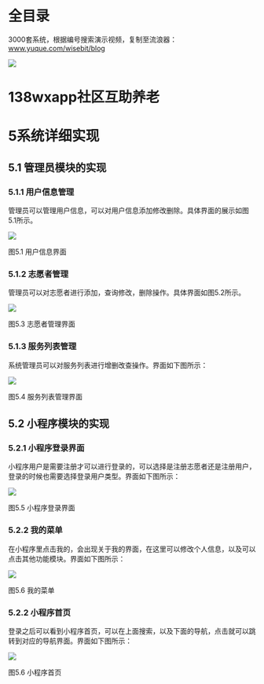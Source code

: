 # 全目录

3000套系统，根据编号搜索演示视频，复制至流浪器：www.yuque.com/wisebit/blog


![](https://bitwise.oss-cn-heyuan.aliyuncs.com/2024/11/06/qq_wechat.png)
# 138wxapp社区互助养老
# 5系统详细实现
## 5.1 管理员模块的实现
### 5.1.1 用户信息管理
管理员可以管理用户信息，可以对用户信息添加修改删除。具体界面的展示如图5.1所示。

![](/md/blog.012.png)

图5.1 用户信息界面
### 5.1.2 志愿者管理
管理员可以对志愿者进行添加，查询修改，删除操作。具体界面如图5.2所示。

![](/md/blog.013.png)

图5.3 志愿者管理界面
### 5.1.3 服务列表管理
系统管理员可以对服务列表进行增删改查操作。界面如下图所示：

![](/md/blog.014.png)

图5.4 服务列表管理界面
## 5.2 小程序模块的实现
### 5.2.1 小程序登录界面
小程序用户是需要注册才可以进行登录的，可以选择是注册志愿者还是注册用户，登录的时候也需要选择登录用户类型。界面如下图所示：

![](/md/blog.015.png)

图5.5 小程序登录界面
### 5.2.2 我的菜单
在小程序里点击我的，会出现关于我的界面，在这里可以修改个人信息，以及可以点击其他功能模块。界面如下图所示：

![](/md/blog.016.png)

图5.6 我的菜单
### 5.2.2 小程序首页
登录之后可以看到小程序首页，可以在上面搜索，以及下面的导航，点击就可以跳转到对应的导航界面。界面如下图所示：

![](/md/blog.017.png)

图5.6 小程序首页


















